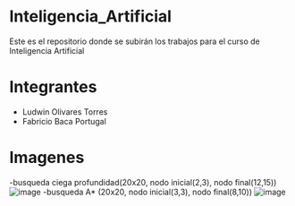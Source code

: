 # Inteligencia_Artificial
Este es el repositorio donde se subirán los trabajos para el curso de Inteligencia Artificial
# Integrantes
- Ludwin Olivares Torres
- Fabricio Baca Portugal
# Imagenes
-busqueda ciega profundidad(20x20, nodo inicial(2,3), nodo final(12,15))
![image](https://user-images.githubusercontent.com/31172421/188540094-0ea02446-a8ba-49cd-9b21-1171f303eb5d.png)
-busqueda A* (20x20, nodo inicial(3,3), nodo final(8,10))
![image](https://user-images.githubusercontent.com/31172421/188540286-9f86db7a-18cb-4fe5-8427-f00a03d0071a.png)

